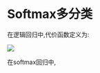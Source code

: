# Softmax多分类

在逻辑回归中,代价函数定义为:

![](http://deeplearning.stanford.edu/wiki/images/math/f/a/6/fa6565f1e7b91831e306ec404ccc1156.png)

在softmax回归中,